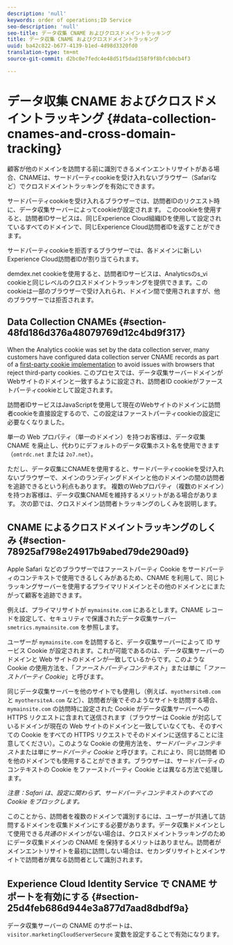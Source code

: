 ```yaml
---
description: 'null'
keywords: order of operations;ID Service
seo-description: 'null'
seo-title: データ収集 CNAME およびクロスドメイントラッキング
title: データ収集 CNAME およびクロスドメイントラッキング
uuid: ba42c822-b677-4139-b1ed-4d98d3320fd0
translation-type: tm+mt
source-git-commit: d2bc0e7fedc4e48d51f5dad158f9f8bfcb0cb4f3

---
```



# データ収集 CNAME およびクロスドメイントラッキング {#data-collection-cnames-and-cross-domain-tracking}

顧客が他のドメインを訪問する前に識別できるメインエントリサイトがある場合、CNAMEは、サードパーティcookieを受け入れないブラウザー（Safariなど）でクロスドメイントラッキングを有効にできます。

サードパーティcookieを受け入れるブラウザーでは、訪問者IDのリクエスト時に、データ収集サーバーによってcookieが設定されます。 このcookieを使用すると、訪問者IDサービスは、同じExperience Cloud組織IDを使用して設定されているすべてのドメインで、同じExperience Cloud訪問者IDを返すことができます。

サードパーティcookieを拒否するブラウザーでは、各ドメインに新しいExperience Cloud訪問者IDが割り当てられます。

demdex.net cookieを使用すると、訪問者IDサービスは、Analyticsのs_vi cookieと同じレベルのクロスドメイントラッキングを提供できます。このcookieは一部のブラウザーで受け入れられ、ドメイン間で使用されますが、他のブラウザーでは拒否されます。

## Data Collection CNAMEs {#section-48fd186d376a48079769d12c4bd9f317}

When the Analytics cookie was set by the data collection server, many customers have configured data collection server CNAME records as part of a [first-party cookie implementation](https://docs.adobe.com/content/help/ja-JP/core-services/interface/ec-cookies/cookies-first-party.html) to avoid issues with browsers that reject third-party cookies. このプロセスでは、データ収集サーバードメインがWebサイトのドメインと一致するように設定され、訪問者ID cookieがファーストパーティcookieとして設定されます。

訪問者IDサービスはJavaScriptを使用して現在のWebサイトのドメインに訪問者cookieを直接設定するので、この設定はファーストパーティcookieの設定に必要なくなりました。

単一の Web プロパティ（単一のドメイン）を持つお客様は、データ収集 CNAME を廃止し、代わりにデフォルトのデータ収集ホスト名を使用できます（`omtrdc.net` または `2o7.net`）。

ただし、データ収集にCNAMEを使用すると、サードパーティcookieを受け入れないブラウザーで、メインのランディングドメインと他のドメインの間の訪問者を追跡できるという利点もあります。 複数のWebプロパティ（複数のドメイン）を持つお客様は、データ収集CNAMEを維持するメリットがある場合があります。 次の節では、クロスドメイン訪問者トラッキングのしくみを説明します。

## CNAME によるクロスドメイントラッキングのしくみ {#section-78925af798e24917b9abed79de290ad9}

Apple Safari などのブラウザーではファーストパーティ Cookie をサードパーティのコンテキストで使用できるしくみがあるため、CNAME を利用して、同じトラッキングサーバーを使用するプライマリドメインとその他のドメインとにまたがって顧客を追跡できます。

例えば、プライマリサイトが `mymainsite.com` にあるとします。CNAME レコードを設定して、セキュリティで保護されたデータ収集サーバー `smetrics.mymainsite.com` を参照します。

ユーザーが `mymainsite.com` を訪問すると、データ収集サーバーによって ID サービス Cookie が設定されます。これが可能であるのは、データ収集サーバーのドメインと Web サイトのドメインが一致しているからです。このような Cookie の使用方法を、「*ファーストパーティコンテキスト*」または単に「*ファーストパーティ Cookie*」と呼びます。

同じデータ収集サーバーを他のサイトでも使用し（例えば、`myothersiteB.com` と `myothersiteA.com` など）、訪問者が後でそのようなサイトを訪問する場合、`mymainsite.com` の訪問時に設定された Cookie がデータ収集サーバーへの HTTPS リクエストに含まれて送信されます（ブラウザーは Cookie が対応しているドメインが現在の Web サイトのドメインと一致していなくても、そのすべての Cookie をすべての HTTPS リクエストでそのドメインに送信することに注意してください）。このような Cookie の使用方法を、*サードパーティコンテキスト*&#x200B;または単に&#x200B;*サードパーティ Cookie* と呼びます。これにより、同じ訪問者 ID を他のドメインでも使用することができます。ブラウザーは、サードパーティのコンテキストの Cookie をファーストパーティ Cookie とは異なる方法で処理します。

*注意：Safari は、設定に関わらず、サードパーティコンテキストのすべての Cookie をブロックします。*

このことから、訪問者を複数のドメインで識別するには、ユーザーが共通して訪問するドメインを収集ドメインにする必要があります。データ収集ドメインとして使用できる&#x200B;*共通の*&#x200B;ドメインがない場合は、クロスドメイントラッキングのためにデータ収集ドメインの CNAME を保持するメリットはありません。訪問者がメインエントリサイトを最初に訪問しない場合は、セカンダリサイトとメインサイトで訪問者が異なる訪問者として識別されます。

## Experience Cloud Identity Service で CNAME サポートを有効にする {#section-25d4feb686d944e3a877d7aad8dbdf9a}

データ収集サーバーの CNAME のサポートは、`visitor.marketingCloudServerSecure` 変数を設定することで有効になります。
